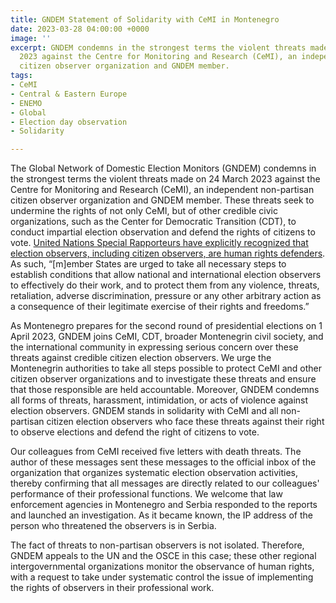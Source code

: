 ```yaml
---
title: GNDEM Statement of Solidarity with CeMI in Montenegro
date: 2023-03-28 04:00:00 +0000
image: ''
excerpt: GNDEM condemns in the strongest terms the violent threats made on 24 March
  2023 against the Centre for Monitoring and Research (CeMI), an independent non-partisan
  citizen observer organization and GNDEM member.
tags:
- CeMI
- Central & Eastern Europe
- ENEMO
- Global
- Election day observation
- Solidarity

---
```

The Global Network of Domestic Election Monitors (GNDEM) condemns in the strongest terms the violent threats made on 24 March 2023 against the Centre for Monitoring and Research (CeMI), an independent non-partisan citizen observer organization and GNDEM member. These threats seek to undermine the rights of not only CeMI, but of other credible civic organizations, such as the Center for Democratic Transition (CDT), to conduct impartial election observation and defend the rights of citizens to vote. [United Nations Special Rapporteurs have explicitly recognized that election observers, including citizen observers, are human rights defenders](https://srdefenders.org/information/the-situation-of-election-observers-as-human-rights-defenders%EF%BF%BC/ " United Nations Special Rapporteurs have explicitly recognized that election observers, including citizen observers, are human rights defenders"). As such, “\[m\]ember States are urged to take all necessary steps to establish conditions that allow national and international election observers to effectively do their work, and to protect them from any violence, threats, retaliation, adverse discrimination, pressure or any other arbitrary action as a consequence of their legitimate exercise of their rights and freedoms.”

As Montenegro prepares for the second round of presidential elections on 1 April 2023, GNDEM joins CeMI, CDT, broader Montenegrin civil society, and the international community in expressing serious concern over these threats against credible citizen election observers. We urge the Montenegrin authorities to take all steps possible to protect CeMI and other citizen observer organizations and to investigate these threats and ensure that those responsible are held accountable. Moreover, GNDEM condemns all forms of threats, harassment, intimidation, or acts of violence against election observers. GNDEM stands in solidarity with CeMI and all non-partisan citizen election observers who face these threats against their right to observe elections and defend the right of citizens to vote.

Our colleagues from CeMI received five letters with death threats. The author of these messages sent these messages to the official inbox of the organization that organizes systematic election observation activities, thereby confirming that all messages are directly related to our colleagues' performance of their professional functions. We welcome that law enforcement agencies in Montenegro and Serbia responded to the reports and launched an investigation. As it became known, the IP address of the person who threatened the observers is in Serbia.

The fact of threats to non-partisan observers is not isolated. Therefore, GNDEM appeals to the UN and the OSCE in this case; these other regional intergovernmental organizations monitor the observance of human rights, with a request to take under systematic control the issue of implementing the rights of observers in their professional work.